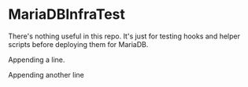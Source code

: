 # MariaDBInfraTest

There's nothing useful in this repo. It's just for testing hooks and
helper scripts before deploying them for MariaDB.

Appending a line.

Appending another line
